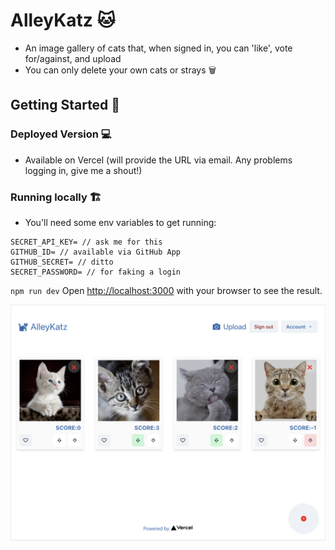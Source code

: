 # AlleyKatz 🐱
- An image gallery of cats that, when signed in, you can 'like', vote for/against, and upload
- You can only delete your own cats or strays 🗑️


## Getting Started 🚀

### Deployed Version 💻 

- Available on Vercel (will provide the URL via email. Any problems logging in, give me a shout!)
### Running locally 🏗️

- You'll need some env variables to get running:
```
SECRET_API_KEY= // ask me for this
GITHUB_ID= // available via GitHub App
GITHUB_SECRET= // ditto
SECRET_PASSWORD= // for faking a login
```

`npm run dev`
Open [http://localhost:3000](http://localhost:3000) with your browser to see the result.

![Screenshot](cats.png)
